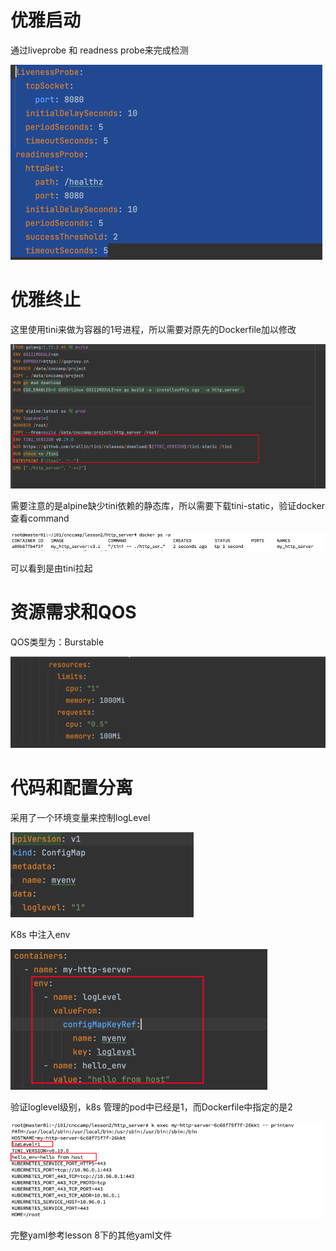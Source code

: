 # 优雅启动

通过liveprobe 和 readness probe来完成检测

![img.png](./img.png)

# 优雅终止

这里使用tini来做为容器的1号进程，所以需要对原先的Dockerfile加以修改

![img_1.png](./img_1.png)

需要注意的是alpine缺少tini依赖的静态库，所以需要下载tini-static，验证docker 查看command

![img_2.png](./img_2.png)

可以看到是由tini拉起

# 资源需求和QOS

QOS类型为：Burstable

![img_3.png](./img_3.png)

# 代码和配置分离

采用了一个环境变量来控制logLevel 

![img_4.png](./img_4.png)

K8s 中注入env

![img_6.png](./img_6.png)

验证loglevel级别，k8s 管理的pod中已经是1，而Dockerfile中指定的是2

![img_5.png](./img_5.png)

完整yaml参考lesson 8下的其他yaml文件
